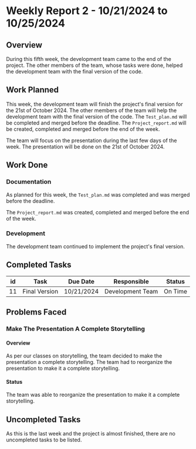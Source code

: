 # Weekly Report 2 - 10/21/2024 to 10/25/2024

## Overview

During this fifth week, the development team came to the end of the project. The other members of the team, whose tasks were done, helped the development team with the final version of the code.


## Work Planned

This week, the development team will finish the project's final version for the 21st of October 2024. The other members of the team will help the development team with the final version of the code. The `Test_plan.md` will be completed and merged before the deadline. The `Project_report.md` will be created, completed and merged before the end of the week.

The team will focus on the presentation during the last few days of the week. The presentation will be done on the 21st of October 2024.

## Work Done

### Documentation

As planned for this week, the `Test_plan.md` was completed and was merged before the deadline.

The `Project_report.md` was created, completed and merged before the end of the week.

### Development

The development team continued to implement the project's final version. 


## Completed Tasks


|  id  | Task 						| Due Date 	 | Responsible 		 | Status  		   |
| :--: | :------------------------: | :--------: | :---------------: | :-------------: |
|  11  | Final Version 				| 10/21/2024 | Development Team  | On Time         |


## Problems Faced

### Make The Presentation A Complete Storytelling

#### Overview

As per our classes on storytelling, the team decided to make the presentation a complete storytelling. The team had to reorganize the presentation to make it a complete storytelling.

#### Status

The team was able to reorganize the presentation to make it a complete storytelling.


## Uncompleted Tasks

As this is the last week and the project is almost finished, there are no uncompleted tasks to be listed.
